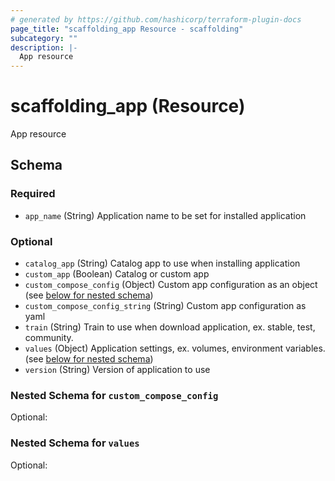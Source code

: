 ```yaml
---
# generated by https://github.com/hashicorp/terraform-plugin-docs
page_title: "scaffolding_app Resource - scaffolding"
subcategory: ""
description: |-
  App resource
---
```


# scaffolding_app (Resource)

App resource



<!-- schema generated by tfplugindocs -->
## Schema

### Required

- `app_name` (String) Application name to be set for installed application

### Optional

- `catalog_app` (String) Catalog app to use when installing application
- `custom_app` (Boolean) Catalog or custom app
- `custom_compose_config` (Object) Custom app configuration as an object (see [below for nested schema](#nestedatt--custom_compose_config))
- `custom_compose_config_string` (String) Custom app configuration as yaml
- `train` (String) Train to use when download application, ex. stable, test, community.
- `values` (Object) Application settings, ex. volumes, environment variables. (see [below for nested schema](#nestedatt--values))
- `version` (String) Version of application to use

<a id="nestedatt--custom_compose_config"></a>
### Nested Schema for `custom_compose_config`

Optional:



<a id="nestedatt--values"></a>
### Nested Schema for `values`

Optional:
